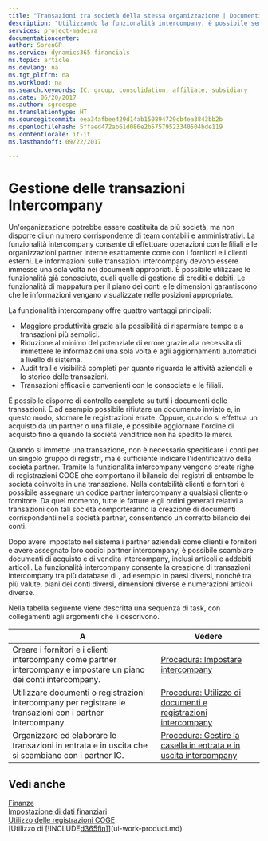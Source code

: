 ```yaml
---
title: "Transazioni tra società della stessa organizzazione | Documenti Microsoft"
description: "Utilizzando la funzionalità intercompany, è possibile semplificare i processi aziendali e le transazioni tra società all'interno della stessa organizzazione."
services: project-madeira
documentationcenter: 
author: SorenGP
ms.service: dynamics365-financials
ms.topic: article
ms.devlang: na
ms.tgt_pltfrm: na
ms.workload: na
ms.search.keywords: IC, group, consolidation, affiliate, subsidiary
ms.date: 06/20/2017
ms.author: sgroespe
ms.translationtype: HT
ms.sourcegitcommit: eea34afbee429d14ab150894729cb4ea3843bb2b
ms.openlocfilehash: 5ffaed472ab61d086e2b57579523340504bde119
ms.contentlocale: it-it
ms.lasthandoff: 09/22/2017

---
```

# <a name="managing-intercompany-transactions"></a>Gestione delle transazioni Intercompany
Un'organizzazione potrebbe essere costituita da più società, ma non disporre di un numero corrispondente di team contabili e amministrativi. La funzionalità intercompany consente di effettuare operazioni con le filiali e le organizzazioni partner interne esattamente come con i fornitori e i clienti esterni. Le informazioni sulle transazioni intercompany devono essere immesse una sola volta nei documenti appropriati. È possibile utilizzare le funzionalità già conosciute, quali quelle di gestione di crediti e debiti. Le funzionalità di mappatura per il piano dei conti e le dimensioni garantiscono che le informazioni vengano visualizzate nelle posizioni appropriate.  

La funzionalità intercompany offre quattro vantaggi principali:  

- Maggiore produttività grazie alla possibilità di risparmiare tempo e a transazioni più semplici.  
- Riduzione al minimo del potenziale di errore grazie alla necessità di immettere le informazioni una sola volta e agli aggiornamenti automatici a livello di sistema.  
- Audit trail e visibilità completi per quanto riguarda le attività aziendali e lo storico delle transazioni.  
- Transazioni efficaci e convenienti con le consociate e le filiali.  

È possibile disporre di controllo completo su tutti i documenti delle transazioni. È ad esempio possibile rifiutare un documento inviato e, in questo modo, stornare le registrazioni errate. Oppure, quando si effettua un acquisto da un partner o una filiale, è possibile aggiornare l'ordine di acquisto fino a quando la società venditrice non ha spedito le merci.  

Quando si immette una transazione, non è necessario specificare i conti per un singolo gruppo di registri, ma è sufficiente indicare l'identificativo della società partner. Tramite la funzionalità intercompany vengono create righe di registrazioni COGE che comportano il bilancio dei registri di entrambe le società coinvolte in una transazione. Nella contabilità clienti e fornitori è possibile assegnare un codice partner intercompany a qualsiasi cliente o fornitore. Da quel momento, tutte le fatture e gli ordini generati relativi a transazioni con tali società comporteranno la creazione di documenti corrispondenti nella società partner, consentendo un corretto bilancio dei conti.  

 Dopo avere impostato nel sistema i partner aziendali come clienti e fornitori e avere assegnato loro codici partner intercompany, è possibile scambiare documenti di acquisto e di vendita intercompany, inclusi articoli e addebiti articoli. La funzionalità intercompany consente la creazione di transazioni intercompany tra più database di , ad esempio in paesi diversi, nonché tra più valute, piani dei conti diversi, dimensioni diverse e numerazioni articoli diverse.  

Nella tabella seguente viene descritta una sequenza di task, con collegamenti agli argomenti che li descrivono.

 |A |Vedere|
 |---|---|
 |Creare i fornitori e i clienti intercompany come partner intercompany e impostare un piano dei conti intercompany.|[Procedura: Impostare intercompany](intercompany-how-setup.md)|
 |Utilizzare documenti o registrazioni intercompany per registrare le transazioni con i partner Intercompany.|[Procedura: Utilizzo di documenti e registrazioni intercompany](intercompany-how-work-documents-journals.md)|
 |Organizzare ed elaborare le transazioni in entrata e in uscita che si scambiano con i partner IC.|[Procedura: Gestire la casella in entrata e in uscita intercompany](intercompany-how-manage-intercompany-inbox.md)|

## <a name="see-also"></a>Vedi anche
[Finanze](finance.md)  
[Impostazione di dati finanziari](finance-setup-finance.md)  
[Utilizzo delle registrazioni COGE](ui-work-general-journals.md)  
[Utilizzo di [!INCLUDE[d365fin](includes/d365fin_md.md)]](ui-work-product.md)

